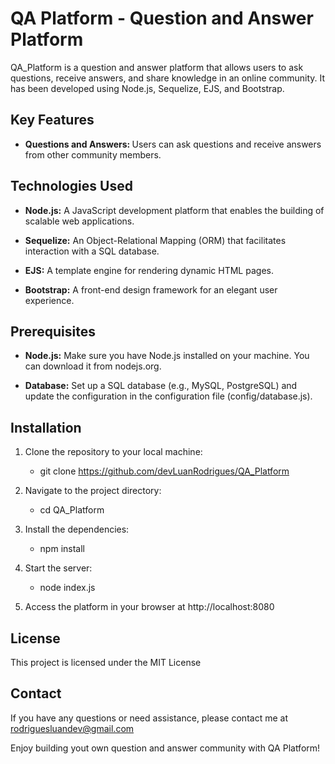 # QA Platform - Question and Answer Platform

QA_Platform is a question and answer platform that allows users to ask questions, receive answers, and share knowledge in an online community. It has been developed using Node.js, Sequelize, EJS, and Bootstrap.

## Key Features

* <strong>Questions and Answers: </strong> Users can ask questions and receive answers from other community members.

## Technologies Used

* <strong>Node.js:</strong> A JavaScript development platform that enables the building of scalable web applications.

* <strong>Sequelize:</strong> An Object-Relational Mapping (ORM) that facilitates interaction with a SQL database.

* <strong>EJS:</strong> A template engine for rendering dynamic HTML pages.

* <strong>Bootstrap:</strong> A front-end design framework for an elegant user experience.

## Prerequisites

* <strong>Node.js:</strong> Make sure you have Node.js installed on your machine. You can download it from nodejs.org.

* <strong>Database:</strong> Set up a SQL database (e.g., MySQL, PostgreSQL) and update the configuration in the configuration file (config/database.js).

## Installation

1. Clone the repository to your local machine: 
    * git clone https://github.com/devLuanRodrigues/QA_Platform

2. Navigate to the project directory:
    * cd QA_Platform

3. Install the dependencies:
    * npm install

4. Start the server:
    * node index.js

5. Access the platform in your browser at http://localhost:8080

## License

This project is licensed under the MIT License

## Contact

If you have any questions or need assistance, please contact me at rodriguesluandev@gmail.com

Enjoy building yout own question and answer community with QA Platform!